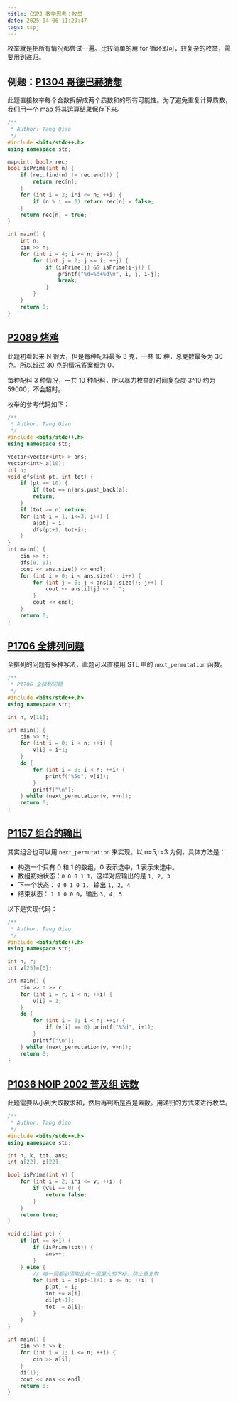 ```yaml
---
title: CSPJ 教学思考：枚举
date: 2025-04-06 11:20:47
tags: cspj
---
```


枚举就是把所有情况都尝试一遍。比较简单的用 for 循环即可，较复杂的枚举，需要用到递归。

## 例题：[P1304 哥德巴赫猜想](https://www.luogu.com.cn/problem/P1304)

此题直接枚举每个合数拆解成两个质数和的所有可能性。为了避免重复计算质数，我们用一个 map 将其运算结果保存下来。

```c++
/**
 * Author: Tang Qiao
 */
#include <bits/stdc++.h>
using namespace std;

map<int, bool> rec;
bool isPrime(int n) {
    if (rec.find(n) != rec.end()) {
        return rec[n];
    }
    for (int i = 2; i*i <= n; ++i) {
        if (n % i == 0) return rec[n] = false;
    }
    return rec[n] = true;
}

int main() {
    int n;
    cin >> n;
    for (int i = 4; i <= n; i+=2) {
        for (int j = 2; j <= i; ++j) {
            if (isPrime(j) && isPrime(i-j)) {
                printf("%d=%d+%d\n", i, j, i-j);
                break;
            }
        }
    }
	return 0;
}
```

## [P2089 烤鸡](https://www.luogu.com.cn/problem/P2089)

此题初看起来 N 很大，但是每种配料最多 3 克，一共 10 种，总克数最多为 30 克。所以超过 30 克的情况答案都为 0。

每种配料 3 种情况，一共 10 种配料，所以暴力枚举的时间复杂度 3^10 约为 59000，不会超时。

枚举的参考代码如下：

```c++
/**
 * Author: Tang Qiao
 */
#include <bits/stdc++.h>
using namespace std;

vector<vector<int> > ans;
vector<int> a(10);
int n;
void dfs(int pt, int tot) {
    if (pt == 10) {
        if (tot == n)ans.push_back(a);
        return;
    }
    if (tot >= n) return;
    for (int i = 1; i<=3; i++) {
        a[pt] = i;
        dfs(pt+1, tot+i);
    }
}
int main() {
    cin >> n;
    dfs(0, 0);
    cout << ans.size() << endl;
    for (int i = 0; i < ans.size(); i++) {
        for (int j = 0; j < ans[i].size(); j++) {
            cout << ans[i][j] << " ";
        }
        cout << endl;
    }
    return 0;
}
```

## [P1706 全排列问题](https://www.luogu.com.cn/problem/P1706)

全排列的问题有多种写法，此题可以直接用 STL 中的 `next_permutation` 函数。

```c++
/**
 * P1706 全排列问题
 */
#include <bits/stdc++.h>
using namespace std;

int n, v[11];

int main() {
    cin >> n;
    for (int i = 0; i < n; ++i) {
        v[i] = i+1;
    }
    do {
        for (int i = 0; i < n; ++i) {
            printf("%5d", v[i]);
        }
        printf("\n");
    } while (next_permutation(v, v+n));
    return 0;
}
```

## [P1157 组合的输出](https://www.luogu.com.cn/problem/P1157)

其实组合也可以用 `next_permutation` 来实现。以 n=5,r=3 为例，具体方法是：

 - 构造一个只有 0 和 1 的数组，0 表示选中，1 表示未选中。
 - 数组初始状态：`0 0 0 1 1`，这样对应输出的是 `1, 2, 3`
 - 下一个状态： `0 0 1 0 1`， 输出 `1, 2, 4`
 - 结束状态：  `1 1 0 0 0`，输出 `3, 4, 5`


以下是实现代码：

```c++
/**
 * Author: Tang Qiao
 */
#include <bits/stdc++.h>
using namespace std;

int n, r;
int v[25]={0};

int main() {
    cin >> n >> r;
    for (int i = r; i < n; ++i) {
        v[i] = 1;
    }
    do {
        for (int i = 0; i < n; ++i) {
            if (v[i] == 0) printf("%3d", i+1);
        }
        printf("\n");
    } while (next_permutation(v, v+n));
    return 0;
}
```

## [P1036 NOIP 2002 普及组 选数](https://www.luogu.com.cn/problem/P1036)

此题需要从小到大取数求和，然后再判断是否是素数。用递归的方式来进行枚举。

```c++
/**
 * Author: Tang Qiao
 */
#include <bits/stdc++.h>
using namespace std;

int n, k, tot, ans;
int a[22], p[22];

bool isPrime(int v) {
    for (int i = 2; i*i <= v; ++i) {
        if (v%i == 0) {
            return false;
        }
    }
    return true;
}

void di(int pt) {
    if (pt == k+1) {
        if (isPrime(tot)) {
            ans++;
        }
    } else {
        // 每一层都必须取比前一层更大的下标，防止重复取
        for (int i = p[pt-1]+1; i <= n; ++i) {
            p[pt] = i;
            tot += a[i];
            di(pt+1);
            tot -= a[i];
        }
    }
}

int main() {
    cin >> n >> k;
    for (int i = 1; i <= n; ++i) {
        cin >> a[i];
    }
    di(1);
    cout << ans << endl;
    return 0;
}
```



